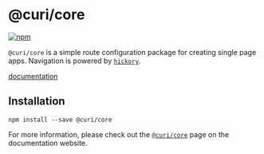 # @curi/core

[![npm][badge]][npm-link]

[badge]: https://img.shields.io/npm/v/@curi/core.svg
[npm-link]: https://npmjs.com/package/@curi/core

`@curi/core` is a simple route configuration package for creating single page apps. Navigation is powered by [`hickory`](https://github.com/pshrmn/hickory).

[documentation](./docs)

## Installation

```
npm install --save @curi/core
```

For more information, please check out the [`@curi/core`](https://curi.js.org/packages/@curi/core) page on the documentation website.
